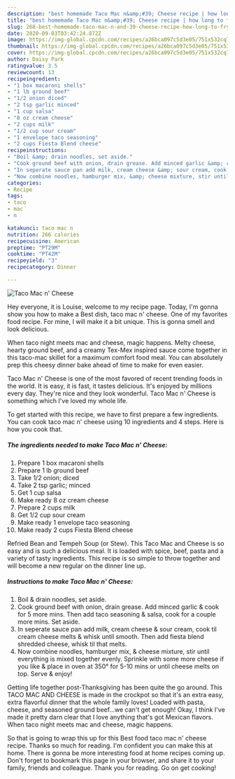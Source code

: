 ```yaml
---
description: "best homemade Taco Mac n&amp;#39; Cheese recipe | how long to fry Taco Mac n&amp;#39; Cheese"
title: "best homemade Taco Mac n&amp;#39; Cheese recipe | how long to fry Taco Mac n&amp;#39; Cheese"
slug: 268-best-homemade-taco-mac-n-and-39-cheese-recipe-how-long-to-fry-taco-mac-n-and-39-cheese
date: 2020-09-03T03:42:24.872Z
image: https://img-global.cpcdn.com/recipes/a26bca097c5d3e05/751x532cq70/taco-mac-n-cheese-recipe-main-photo.jpg
thumbnail: https://img-global.cpcdn.com/recipes/a26bca097c5d3e05/751x532cq70/taco-mac-n-cheese-recipe-main-photo.jpg
cover: https://img-global.cpcdn.com/recipes/a26bca097c5d3e05/751x532cq70/taco-mac-n-cheese-recipe-main-photo.jpg
author: Daisy Park
ratingvalue: 3.5
reviewcount: 13
recipeingredient:
- "1 box macaroni shells"
- "1 lb ground beef"
- "1/2 onion diced"
- "2 tsp garlic minced"
- "1 cup salsa"
- "8 oz cream cheese"
- "2 cups milk"
- "1/2 cup sour cream"
- "1 envelope taco seasoning"
- "2 cups Fiesta Blend cheese"
recipeinstructions:
- "Boil &amp; drain noodles, set aside."
- "Cook ground beef with onion, drain grease. Add minced garlic &amp; cook for 5 more mins. Then add taco seasoning &amp; salsa, cook for a couple more mins. Set aside."
- "In seperate sauce pan add milk, cream cheese &amp; sour cream, cook til cream cheese melts &amp; whisk until smooth. Then add fiesta blend shredded cheese, whisk til that melts."
- "Now combine noodles, hamburger mix, &amp; cheese mixture, stir until everything is mixed together evenly. Sprinkle with some more cheese if you like &amp; place in oven at 350° for 5-10 mins or until cheese melts on top. Serve &amp; enjoy!"
categories:
- Recipe
tags:
- taco
- mac
- n

katakunci: taco mac n 
nutrition: 266 calories
recipecuisine: American
preptime: "PT29M"
cooktime: "PT42M"
recipeyield: "3"
recipecategory: Dinner

---
```



![Taco Mac n&#39; Cheese](https://img-global.cpcdn.com/recipes/a26bca097c5d3e05/751x532cq70/taco-mac-n-cheese-recipe-main-photo.jpg)

Hey everyone, it is Louise, welcome to my recipe page. Today, I'm gonna show you how to make a Best dish, taco mac n&#39; cheese. One of my favorites food recipe. For mine, I will make it a bit unique. This is gonna smell and look delicious.

When taco night meets mac and cheese, magic happens. Melty cheese, hearty ground beef, and a creamy Tex-Mex inspired sauce come together in this taco-mac skillet for a maximum comfort food meal. You can absolutely prep this cheesy dinner bake ahead of time to make for even easier.

Taco Mac n&#39; Cheese is one of the most favored of recent trending foods in the world. It is easy, it is fast, it tastes delicious. It's enjoyed by millions every day. They're nice and they look wonderful. Taco Mac n&#39; Cheese is something which I've loved my whole life.


To get started with this recipe, we have to first prepare a few ingredients. You can cook taco mac n&#39; cheese using 10 ingredients and 4 steps. Here is how you cook that.

<!--inarticleads1-->

##### The ingredients needed to make Taco Mac n&#39; Cheese:

1. Prepare 1 box macaroni shells
1. Prepare 1 lb ground beef
1. Take 1/2 onion; diced
1. Take 2 tsp garlic; minced
1. Get 1 cup salsa
1. Make ready 8 oz cream cheese
1. Prepare 2 cups milk
1. Get 1/2 cup sour cream
1. Make ready 1 envelope taco seasoning
1. Make ready 2 cups Fiesta Blend cheese


Refried Bean and Tempeh Soup (or Stew). This Taco Mac and Cheese is so easy and is such a delicious meal. It is loaded with spice, beef, pasta and a variety of tasty ingredients. This recipe is so simple to throw together and will become a new regular on the dinner line up. 

<!--inarticleads2-->

##### Instructions to make Taco Mac n&#39; Cheese:

1. Boil &amp; drain noodles, set aside.
1. Cook ground beef with onion, drain grease. Add minced garlic &amp; cook for 5 more mins. Then add taco seasoning &amp; salsa, cook for a couple more mins. Set aside.
1. In seperate sauce pan add milk, cream cheese &amp; sour cream, cook til cream cheese melts &amp; whisk until smooth. Then add fiesta blend shredded cheese, whisk til that melts.
1. Now combine noodles, hamburger mix, &amp; cheese mixture, stir until everything is mixed together evenly. Sprinkle with some more cheese if you like &amp; place in oven at 350° for 5-10 mins or until cheese melts on top. Serve &amp; enjoy!


Getting life together post-Thanksgiving has been quite the go around. This TACO MAC AND CHEESE is made in the crockpot so that it&#39;s an extra easy, extra flavorful dinner that the whole family loves! Loaded with pasta, cheese, and seasoned ground beef…we can&#39;t get enough! Okay, I think I&#39;ve made it pretty darn clear that I love anything that&#39;s got Mexican flavors. When taco night meets mac and cheese, magic happens. 

So that is going to wrap this up for this Best food taco mac n&#39; cheese recipe. Thanks so much for reading. I'm confident you can make this at home. There is gonna be more interesting food at home recipes coming up. Don't forget to bookmark this page in your browser, and share it to your family, friends and colleague. Thank you for reading. Go on get cooking!

